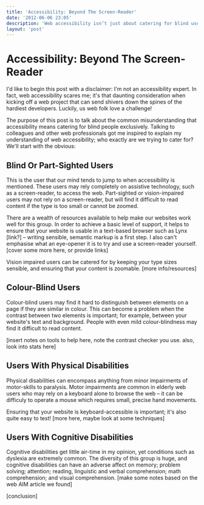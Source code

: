 ```yaml
---
title: 'Accessibility: Beyond The Screen-Reader'
date: '2012-06-06 23:05'
description: 'Web accessibility isn’t just about catering for blind users. This post talks about the other things to consider when making the web accessible to all.'
layout: 'post'
---
```



# Accessibility: Beyond The Screen-Reader #

I'd like to begin this post with a disclaimer: I'm not an accessibility expert. In fact, web accessibility scares me; it's that daunting consideration when kicking off a web project that can send shivers down the spines of the hardiest developers. Luckily, us web folk love a challenge!

The purpose of this post is to talk about the common misunderstanding that accessibility means catering for blind people exclusively. Talking to colleagues and other web professionals got me inspired to explain my understanding of web accessibility; who exactly are we trying to cater for? We'll start with the obvious:


## Blind Or Part-Sighted Users ##

This is the user that our mind tends to jump to when accessibility is mentioned. These users may rely completely on assistive technology, such as a screen-reader, to access the web. Part-sighted or vision-impaired users may not rely on a screen-reader, but will find it difficult to read content if the type is too small or cannot be zoomed.

There are a wealth of resources available to help make our websites work well for this group. In order to achieve a basic level of support, it helps to ensure that your website is usable in a text-based browser such as Lynx [link?] – writing sensible, semantic markup is a first step. I also can't emphasise what an eye-opener it is to try and use a screen-reader yourself. [cover some more here, or provide links]

Vision impaired users can be catered for by keeping your type sizes sensible, and ensuring that your content is zoomable. [more info/resources]


## Colour-Blind Users ##

Colour-blind users may find it hard to distinguish between elements on a page if they are similar in colour. This can become a problem when the contrast between two elements is important; for example, between your website's text and background. People with even mild colour-blindness may find it difficult to read content.

[insert notes on tools to help here, note the contrast checker you use. also, look into stats here]


## Users With Physical Disabilities ##

Physical disabilities can encompass anything from minor impairments of motor-skills to paralysis. Motor impairments are common in elderly web users who may rely on a keyboard alone to browse the web – it can be difficuly to operate a mouse which requires small, precise hand movements.

Ensuring that your website is keyboard-accessible is important; it's also quite easy to test! [more here, maybe look at some techniques] 


## Users With Cognitive Disabilities ##

Cognitive disabilities get little air-time in my opinion, yet conditions such as dyslexia are extremely common. The diversity of this group is huge, and cognitive disabilities can have an adverse affect on memory; problem solving; attention; reading, linguistic and verbal comprehension; math comprehension; and visual comprehension. [make some notes based on the web AIM article we found]


[conclusion]